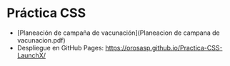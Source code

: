 # Práctica CSS

- [Planeación de campaña de vacunación](Planeacion de campana de vacunacion.pdf)
- Despliegue en GitHub Pages: https://orosasp.github.io/Practica-CSS-LaunchX/

